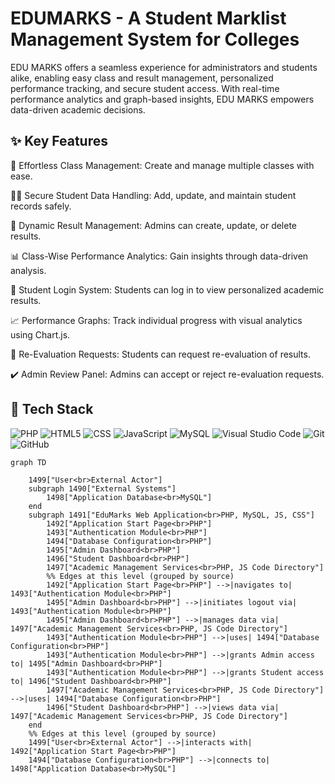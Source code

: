 # EDUMARKS - A Student Marklist Management System for Colleges

EDU MARKS offers a seamless experience for administrators and students alike, enabling easy class and result management, personalized performance tracking, and secure student access. With real-time performance analytics and graph-based insights, EDU MARKS empowers data-driven academic decisions.

## ✨ Key Features
🏫 Effortless Class Management: Create and manage multiple classes with ease.

👨‍🎓 Secure Student Data Handling: Add, update, and maintain student records safely.

📝 Dynamic Result Management: Admins can create, update, or delete results.

📊 Class-Wise Performance Analytics: Gain insights through data-driven analysis.

🔐 Student Login System: Students can log in to view personalized academic results.

📈 Performance Graphs: Track individual progress with visual analytics using Chart.js.

🔁 Re-Evaluation Requests: Students can request re-evaluation of results.

✔️ Admin Review Panel: Admins can accept or reject re-evaluation requests.

## 🧱 Tech Stack

![PHP](https://img.shields.io/badge/PHP-%23777BB4.svg?style=for-the-badge&logo=php&logoColor=white)
![HTML5](https://img.shields.io/badge/html5-%23E34F26.svg?style=for-the-badge&logo=html5&logoColor=white)
![CSS](https://img.shields.io/badge/css-%2300C4CC.svg?style=for-the-badge&logo=css&logoColor=white)
![JavaScript](https://img.shields.io/badge/javascript-%23323330.svg?style=for-the-badge&logo=javascript&logoColor=%23F7DF1E)
![MySQL](https://img.shields.io/badge/mysql-4479A1.svg?style=for-the-badge&logo=mysql&logoColor=white)
![Visual Studio Code](https://img.shields.io/badge/Visual%20Studio%20Code-0078d7.svg?style=for-the-badge&logo=visual-studio-code&logoColor=white)
![Git](https://img.shields.io/badge/git-%23F05033.svg?style=for-the-badge&logo=git&logoColor=white)
![GitHub](https://img.shields.io/badge/github-%23121011.svg?style=for-the-badge&logo=github&logoColor=white)


```mermaid
graph TD

    1499["User<br>External Actor"]
    subgraph 1490["External Systems"]
        1498["Application Database<br>MySQL"]
    end
    subgraph 1491["EduMarks Web Application<br>PHP, MySQL, JS, CSS"]
        1492["Application Start Page<br>PHP"]
        1493["Authentication Module<br>PHP"]
        1494["Database Configuration<br>PHP"]
        1495["Admin Dashboard<br>PHP"]
        1496["Student Dashboard<br>PHP"]
        1497["Academic Management Services<br>PHP, JS Code Directory"]
        %% Edges at this level (grouped by source)
        1492["Application Start Page<br>PHP"] -->|navigates to| 1493["Authentication Module<br>PHP"]
        1495["Admin Dashboard<br>PHP"] -->|initiates logout via| 1493["Authentication Module<br>PHP"]
        1495["Admin Dashboard<br>PHP"] -->|manages data via| 1497["Academic Management Services<br>PHP, JS Code Directory"]
        1493["Authentication Module<br>PHP"] -->|uses| 1494["Database Configuration<br>PHP"]
        1493["Authentication Module<br>PHP"] -->|grants Admin access to| 1495["Admin Dashboard<br>PHP"]
        1493["Authentication Module<br>PHP"] -->|grants Student access to| 1496["Student Dashboard<br>PHP"]
        1497["Academic Management Services<br>PHP, JS Code Directory"] -->|uses| 1494["Database Configuration<br>PHP"]
        1496["Student Dashboard<br>PHP"] -->|views data via| 1497["Academic Management Services<br>PHP, JS Code Directory"]
    end
    %% Edges at this level (grouped by source)
    1499["User<br>External Actor"] -->|interacts with| 1492["Application Start Page<br>PHP"]
    1494["Database Configuration<br>PHP"] -->|connects to| 1498["Application Database<br>MySQL"]

```
